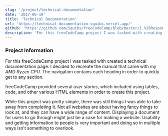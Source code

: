 ```yaml
---
slug: '/project/technical-documentation'
date: '2017-06-19'
title: 'Technical Documentation'
url: 'https://technical-documentation-squibs.vercel.app/'
github: 'https://github.com/Squibs/freeCodeCamp/blob/master/1.%20Responsive%20Web%20Design/14.%20Certification%20Project%20-%20Technical%20Documentation%20Page.md#technical-documentation-page'
description: 'For this freeCodeCamp project I was tasked with creating a technical documentation page. I decided to recreate the manual that came with my AMD Ryzen CPU. The navigation contains each heading in order to quickly get to any section.'
---
```


### Project Information

For this freeCodeCamp project I was tasked with created a technical documentation page. I decided to recreate the manual that came with my _AMD Ryzen CPU_. The navigation contains each heading in order to quickly get to any section.

freeCodeCamp provided several _user stories_, which included using tables, code, and other various HTML elements in order to create this project.

While this project was pretty simple, there was still things I was able to take away from completing it. Not all websites are about having fancy things to look at, and they can have a wide range of content. Displaying a document for users to go through might just be a case for making a website. Usability and getting information to people is very important and doing so in multiple ways isn't something to overlook.
